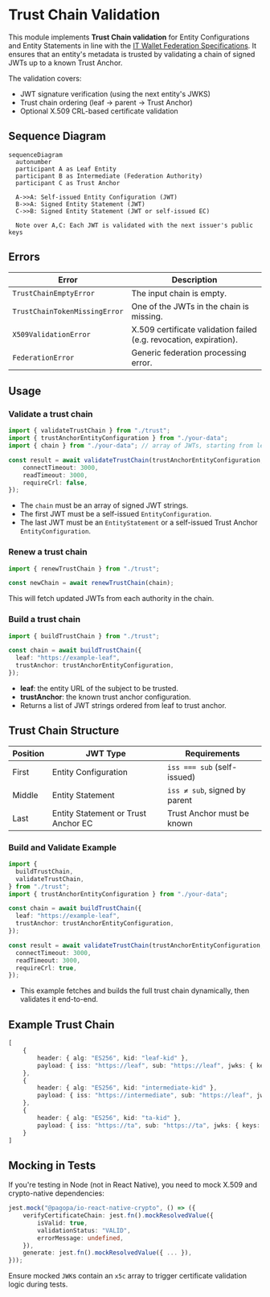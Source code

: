 # Trust Chain Validation

This module implements **Trust Chain validation** for Entity Configurations and Entity Statements in line with the [IT Wallet Federation Specifications](https://italia.github.io/eid-wallet-it-docs/). It ensures that an entity's metadata is trusted by validating a chain of signed JWTs up to a known Trust Anchor.

The validation covers:

* JWT signature verification (using the next entity's JWKS)
* Trust chain ordering (leaf → parent → Trust Anchor)
* Optional X.509 CRL-based certificate validation

## Sequence Diagram

```mermaid
sequenceDiagram
  autonumber
  participant A as Leaf Entity
  participant B as Intermediate (Federation Authority)
  participant C as Trust Anchor

  A->>A: Self-issued Entity Configuration (JWT)
  B->>A: Signed Entity Statement (JWT)
  C->>B: Signed Entity Statement (JWT or self-issued EC)

  Note over A,C: Each JWT is validated with the next issuer's public keys
```

## Errors

| Error                         | Description                                                        |
| ----------------------------- | ------------------------------------------------------------------ |
| `TrustChainEmptyError`        | The input chain is empty.                                          |
| `TrustChainTokenMissingError` | One of the JWTs in the chain is missing.                           |
| `X509ValidationError`         | X.509 certificate validation failed (e.g. revocation, expiration). |
| `FederationError`             | Generic federation processing error.                               |

## Usage

### Validate a trust chain

```ts
import { validateTrustChain } from "./trust";
import { trustAnchorEntityConfiguration } from "./your-data";
import { chain } from "./your-data"; // array of JWTs, starting from leaf

const result = await validateTrustChain(trustAnchorEntityConfiguration, chain, {
    connectTimeout: 3000,
    readTimeout: 3000,
    requireCrl: false,
});
```

* The `chain` must be an array of signed JWT strings.
* The first JWT must be a self-issued `EntityConfiguration`.
* The last JWT must be an `EntityStatement` or a self-issued Trust Anchor `EntityConfiguration`.

### Renew a trust chain

```ts
import { renewTrustChain } from "./trust";

const newChain = await renewTrustChain(chain);
```

This will fetch updated JWTs from each authority in the chain.

### Build a trust chain

```ts
import { buildTrustChain } from "./trust";

const chain = await buildTrustChain({
  leaf: "https://example-leaf",
  trustAnchor: trustAnchorEntityConfiguration,
});
```

* **leaf**: the entity URL of the subject to be trusted.
* **trustAnchor**: the known trust anchor configuration.
* Returns a list of JWT strings ordered from leaf to trust anchor.


## Trust Chain Structure

| Position | JWT Type                            | Requirements                  |
| -------- | ----------------------------------- |-------------------------------|
| First    | Entity Configuration                | `iss === sub` (self-issued)   |
| Middle   | Entity Statement                    | `iss ≠ sub`, signed by parent |
| Last     | Entity Statement or Trust Anchor EC | Trust Anchor must be known    |

### Build and Validate Example

```ts
import {
  buildTrustChain,
  validateTrustChain,
} from "./trust";
import { trustAnchorEntityConfiguration } from "./your-data";

const chain = await buildTrustChain({
  leaf: "https://example-leaf",
  trustAnchor: trustAnchorEntityConfiguration,
});

const result = await validateTrustChain(trustAnchorEntityConfiguration, chain, {
  connectTimeout: 3000,
  readTimeout: 3000,
  requireCrl: true,
});
```

* This example fetches and builds the full trust chain dynamically, then validates it end-to-end.

## Example Trust Chain

```ts
[
    {
        header: { alg: "ES256", kid: "leaf-kid" },
        payload: { iss: "https://leaf", sub: "https://leaf", jwks: { keys: [...] } }
    },
    {
        header: { alg: "ES256", kid: "intermediate-kid" },
        payload: { iss: "https://intermediate", sub: "https://leaf", jwks: { keys: [...] } }
    },
    {
        header: { alg: "ES256", kid: "ta-kid" },
        payload: { iss: "https://ta", sub: "https://ta", jwks: { keys: [...] } }
    }
]
```

## Mocking in Tests

If you're testing in Node (not in React Native), you need to mock X.509 and crypto-native dependencies:

```ts
jest.mock("@pagopa/io-react-native-crypto", () => ({
    verifyCertificateChain: jest.fn().mockResolvedValue({
        isValid: true,
        validationStatus: "VALID",
        errorMessage: undefined,
    }),
    generate: jest.fn().mockResolvedValue({ ... }),
}));
```

Ensure mocked `JWK`s contain an `x5c` array to trigger certificate validation logic during tests.
